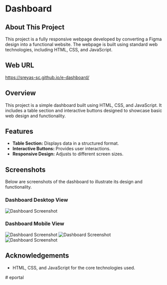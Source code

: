 # Dashboard

## About This Project
This project is a fully responsive webpage developed by converting a Figma design into a functional website. The webpage is built using standard web technologies, including HTML, CSS, and JavaScript.

## Web URL
https://sreyas-sc.github.io/e-dashboard/

## Overview

This project is a simple dashboard built using HTML, CSS, and JavaScript. It includes a table section and interactive buttons designed to showcase basic web design and functionality.

## Features

- **Table Section:** Displays data in a structured format.
- **Interactive Buttons:** Provides user interactions.
- **Responsive Design:** Adjusts to different screen sizes.

## Screenshots

Below are screenshots of the dashboard to illustrate its design and functionality.

### Dashboard Desktop View

![Dashboard Screenshot](Desktop.png)


### Dashboard Mobile View

![Dashboard Screenshot](Phone1.jpg)
![Dashboard Screenshot](Phone2.jpg)
![Dashboard Screenshot](Phone3.jpg)

## Acknowledgements

- HTML, CSS, and JavaScript for the core technologies used.

#   e p o r t a l  
 